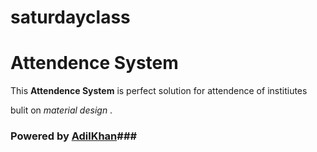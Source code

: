 # saturdayclass
# Attendence System #

This **Attendence System** is perfect solution for attendence of institiutes

bulit on *material  design* .

### Powered by [AdilKhan](http://techndevs.com)###